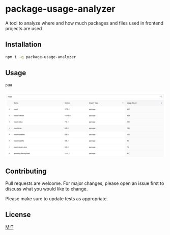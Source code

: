 # package-usage-analyzer

A tool to analyze where and how much packages and files used in frontend projects are used

## Installation


```bash
npm i -g package-usage-analyzer
```

## Usage

```bash
pua
```

![Screenshot](img/ss.png)

## Contributing
Pull requests are welcome. For major changes, please open an issue first to discuss what you would like to change.

Please make sure to update tests as appropriate.

## License
[MIT](https://choosealicense.com/licenses/mit/)
